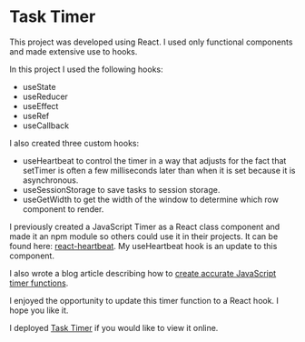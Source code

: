 # Task Timer

This project was developed using React. I used only functional components and made extensive use to hooks.

In this project I used the following hooks:
- useState
- useReducer
- useEffect
- useRef
- useCallback

I also created three custom hooks:

- useHeartbeat to control the timer in a way that adjusts for the fact that setTimer is often a few milliseconds later than when it is set because it is asynchronous.
- useSessionStorage to save tasks to session storage.
- useGetWidth to get the width of the window to determine which row component to render.

I previously created a JavaScript Timer as a React class component and made it an npm module so others could use it in their projects. It can be found here: [react-heartbeat](https://www.npmjs.com/package/react-heartbeat). My useHeartbeat hook is an update to this component.

I also wrote a blog article describing how to [create accurate JavaScript timer functions](https://medium.com/@sayes2x/creating-an-accurate-javascript-timer-function-in-react-255f3f5cf50c).

I enjoyed the opportunity to update this timer function to a React hook. I hope you like it.

I deployed [Task Timer](https://sayes2x-task-timer.netlify.com) if you would like to view it online.
